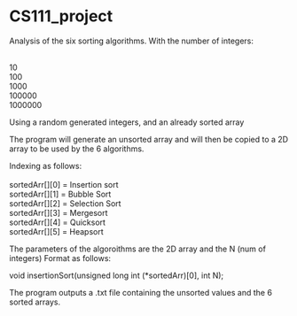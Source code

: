 
# CS111_project

Analysis of the six sorting algorithms. With the number of integers:

<br/>10
<br/>100
<br/>1000
<br/>100000
<br/>1000000

Using a random generated integers, and an already sorted array

The program will generate an unsorted array and will then be copied to a 2D array
to be used by the 6 algorithms.

Indexing as follows:
<br/>
<br/>sortedArr[][0] = Insertion sort
<br/>sortedArr[][1] = Bubble Sort
<br/>sortedArr[][2] = Selection Sort
<br/>sortedArr[][3] = Mergesort
<br/>sortedArr[][4] = Quicksort
<br/>sortedArr[][5] = Heapsort

The parameters of the algoroithms are the 2D array and the N (num of integers)
Format as follows:

void insertionSort(unsigned long int (*sortedArr)[0], int N);

The program outputs a .txt file containing the unsorted values and the 6 sorted arrays.
